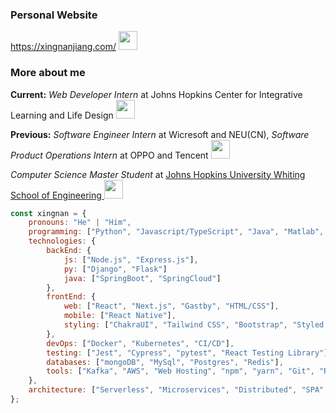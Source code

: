 ### Personal Website 
https://xingnanjiang.com/ <img src="https://emojis.slackmojis.com/emojis/images/1531849430/4246/blob-sunglasses.gif?1531849430" width="30"/>


### More about me

<p><b>Current:</b> <em>Web Developer Intern</em> at Johns Hopkins Center for Integrative Learning and Life Design
<img src="https://media.giphy.com/media/WUlplcMpOCEmTGBtBW/giphy.gif" width="30"> 
</p>
<p><b>Previous:</b> <em>Software Engineer Intern</em> at Wicresoft and NEU(CN), <em>Software Product Operations Intern</em> at OPPO and Tencent <img src="https://media.giphy.com/media/WUlplcMpOCEmTGBtBW/giphy.gif" width="30"> 
</p>
<p><em>Computer Science Master Student</em> at <a href="https://www.cs.jhu.edu/academic-programs/graduate-studies/mse-programs/">Johns Hopkins University Whiting School of Engineering
</a><img src="https://media.giphy.com/media/WUlplcMpOCEmTGBtBW/giphy.gif" width="30"> 
</p>

```javascript
const xingnan = {
    pronouns: "He" | "Him",
    programming: ["Python", "Javascript/TypeScript", "Java", "Matlab", "R"],
    technologies: {
        backEnd: {
            js: ["Node.js", "Express.js"],
            py: ["Django", "Flask"]
            java: ["SpringBoot", "SpringCloud"]
        },
        frontEnd: {
            web: ["React", "Next.js", "Gastby", "HTML/CSS"],
            mobile: ["React Native"],
            styling: ["ChakraUI", "Tailwind CSS", "Bootstrap", "Styled Components"]
        },
        devOps: ["Docker", "Kubernetes", "CI/CD"],
        testing: ["Jest", "Cypress", "pytest", "React Testing Library"],
        databases: ["mongoDB", "MySql", "Postgres", "Redis"],
        tools: ["Kafka", "AWS", "Web Hosting", "npm", "yarn", "Git", "RPC", "RabbitMQ", "Redis"]
    },
    architecture: ["Serverless", "Microservices", "Distributed", "SPA", "Static Sites"]
};
```
  
